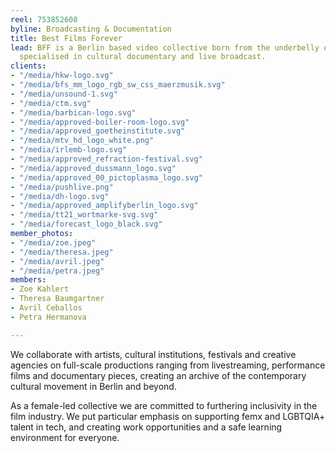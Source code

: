 ```yaml
---
reel: 753852608
byline: Broadcasting & Documentation
title: Best Films Forever
lead: BFF is a Berlin based video collective born from the underbelly of the internet,
  specialised in cultural documentary and live broadcast.
clients:
- "/media/hkw-logo.svg"
- "/media/bfs_mm_logo_rgb_sw_css_maerzmusik.svg"
- "/media/unsound-1.svg"
- "/media/ctm.svg"
- "/media/barbican-logo.svg"
- "/media/approved-boiler-room-logo.svg"
- "/media/approved_goetheinstitute.svg"
- "/media/mtv_hd_logo_white.png"
- "/media/irlemb-logo.svg"
- "/media/approved_refraction-festival.svg"
- "/media/approved_dussmann_logo.svg"
- "/media/approved_00_pictoplasma_logo.svg"
- "/media/pushlive.png"
- "/media/dh-logo.svg"
- "/media/approved_amplifyberlin_logo.svg"
- "/media/tt21_wortmarke-svg.svg"
- "/media/forecast_logo_black.svg"
member_photos:
- "/media/zoe.jpeg"
- "/media/theresa.jpeg"
- "/media/avril.jpeg"
- "/media/petra.jpeg"
members:
- Zoe Kahlert
- Theresa Baumgartner
- Avril Ceballos
- Petra Hermanova

---
```

​We collaborate with artists, cultural institutions, festivals and creative agencies on full-scale productions ranging from livestreaming, performance films and documentary pieces, creating an archive of the contemporary cultural movement in Berlin and beyond.

As a female-led collective we are committed to furthering inclusivity in the film industry. We put particular emphasis on supporting femx and LGBTQIA+ talent in tech, and creating work opportunities and a safe learning environment for everyone.